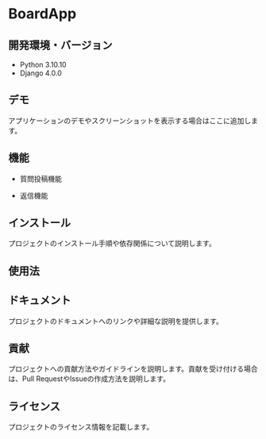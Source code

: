 # BoardApp

## 開発環境・バージョン

- Python 3.10.10
- Django 4.0.0

## デモ

アプリケーションのデモやスクリーンショットを表示する場合はここに追加します。

## 機能

- 質問投稿機能

- 返信機能

## インストール

プロジェクトのインストール手順や依存関係について説明します。

## 使用法

## ドキュメント

プロジェクトのドキュメントへのリンクや詳細な説明を提供します。

## 貢献

プロジェクトへの貢献方法やガイドラインを説明します。貢献を受け付ける場合は、Pull RequestやIssueの作成方法を説明します。

## ライセンス

プロジェクトのライセンス情報を記載します。
